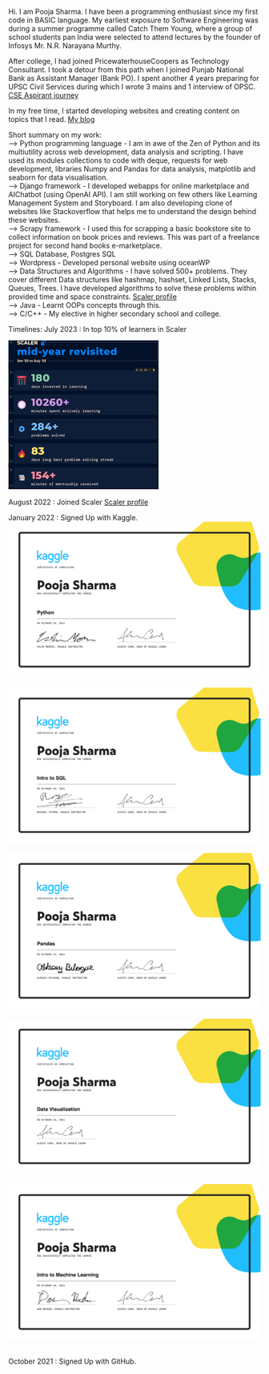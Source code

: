 Hi. I am Pooja Sharma. I have been a programming enthusiast since my first code in BASIC language. My earliest exposure to Software Engineering was during a summer programme called Catch Them Young, where a group of school students pan India were selected to attend lectures by the founder of Infosys Mr. N.R. Narayana Murthy.  

After college, I had joined PricewaterhouseCoopers as Technology Consultant. I took a detour from this path when I joined Punjab National Bank as Assistant Manager (Bank PO). I spent another 4 years preparing for UPSC Civil Services during which I wrote 3 mains and 1 interview of OPSC. [CSE Aspirant journey](#)  

In my free time, I started developing websites and creating content on topics that I read. [My blog](https://myessaycollection.wordpress.com/)    


Short summary on my work:  
--> Python programming language - I am in awe of the Zen of Python and its multiutility across web development, data analysis and scripting. I have used its modules collections to code with deque, requests for web development, libraries Numpy and Pandas for data analysis, matplotlib and seaborn for data visualisation.    
--> Django framework - I developed webapps for online marketplace and AIChatbot (using OpenAI API). I am still working on few others like Learning Management System and Storyboard. I am also developing clone of websites like Stackoverflow that helps me to understand the design behind these websites.   
--> Scrapy framework - I used this for scrapping a basic bookstore site to collect information on book prices and reviews. This was part of a freelance project for second hand books e-marketplace.    
--> SQL Database, Postgres SQL   
--> Wordpress - Developed personal website using oceanWP   
--> Data Structures and Algorithms - I have solved 500+ problems. They cover different Data structures like hashmap, hashset, Linked Lists, Stacks, Queues, Trees. I have developed algorithms to solve these problems within provided time and space constraints. [Scaler profile](https://www.scaler.com/academy/profile)&nbsp;&nbsp;     
--> Java - Learnt OOPs concepts through this.  
--> C/C++ - My elective in higher secondary school and college.  


Timelines:
July 2023 : In top 10% of learners in Scaler        

![Alt text](KaggleCertis/scaler.png?raw=true)&nbsp; 


August 2022 : Joined Scaler [Scaler profile](https://www.scaler.com/academy/profile)


January 2022 : Signed Up with Kaggle.
![Alt text](KaggleCertis/Python.png?raw=true)&nbsp; 
![Alt text](KaggleCertis/SQL.png?raw=true)&nbsp;
![Alt text](KaggleCertis/Pandas.png?raw=true)&nbsp;
![Alt text](KaggleCertis/DV.png?raw=true)&nbsp;
![Alt text](KaggleCertis/ML.png?raw=true)&nbsp;

October 2021 : Signed Up with GitHub.





